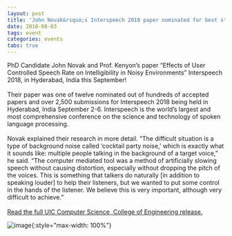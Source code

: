 ```yaml
---
layout: post
title: 'John Novak&rsquo;s Interspeech 2018 paper nominated for best student award'
date: 2018-08-03
tags: event
categories: events
tabs: true
---
```


PhD Candidate John Novak and Prof. Kenyon&rsquo;s paper &ldquo;Effects of User Controlled Speech Rate on Intelligibility in Noisy Environments&rdquo; Interspeech 2018, in Hyderabad, India this September!<br><br>
Their paper was one of twelve nominated out of hundreds of accepted papers and over 2,500 submissions for Interspeech 2018 being held in Hyderabad, India September 2-6. Interspeech is the world&rsquo;s largest and most comprehensive conference on the science and technology of spoken language processing.<br><br>
Novak explained their research in more detail. &ldquo;The difficult situation is a type of background noise called
&lsquo;cocktail party noise,&rsquo; which is exactly what it sounds like: multiple people talking in the background of a target voice,&rdquo; he said. &ldquo;The computer mediated tool was a method of artificially slowing speech without causing distortion, especially without dropping the pitch of the voices. This is something that talkers do naturally [in addition to speaking louder] to help their listeners, but we wanted to put some control in the hands of the listener. We believe this is very important, although very
difficult to achieve.&rdquo;<br><br>
<a href="https://www.cs.uic.edu/wp-content/uploads/2018/06/interspeech-2018.pdf">Read the full UIC Computer Science, College of Engineering release.</a>

![image](https://www.evl.uic.edu/output/originals/jnovak.png-srcw.jpg){:style="max-width: 100%"}

